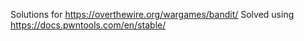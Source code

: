Solutions for https://overthewire.org/wargames/bandit/
Solved using https://docs.pwntools.com/en/stable/
